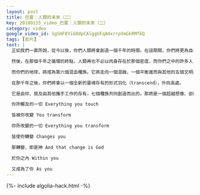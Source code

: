 ```yaml
---
layout: post
title: 巴夏：人類的未來（二）
key: 20180115_video_巴夏：人類的未來（二）
category: video
google_video_id: 1gSHF8YiG0dpCAlggUFqAdxrrpVmGkRMfEQ
tags: [影片]
text: |
  正如我們一直所說，從今以後，你們人類將會創造一個千年的時間。在這期間，你們將更為自己於地球的存在而活，你們將會諳曉和平、擴展和創造力，世界再沒有這麼多的限制，而你們也將成為真正的第四密度存有。在那個千年裡，你們將成為我們所是，你們將逐漸接近一個時間點——那時，你們不再像現在這麼物質化，因為你們的共振和鳳凰頻率（phoenixfrequency）將提升你們至一個純淨、稀薄的狀態——你們稱之為第四密度。那是一個類物質、類靈魂、類能量的狀態，你們將諳熟空間和時間的延展性與剛性，你們將知曉時空不過是你意識之中的概念，你們將能夠像我們一樣自由地在那時空中穿梭，去超越，去橫渡，去轉變一切概念而進入其平行實相，去體驗任何你所願的體驗，去經歷任何你明辨出的重要之事。

  然後，在那個千年之循環的終點，人類再也不必以肉身存在於那個密度，而你們之中的許多人，將成為靈性導師，引導緊隨你們而來的生命，引導你們星球上的新種族，引導那些將至的混血兒童的後代。

  而你們的地球，將成為第六個混血種族。它將走向一個混融，一個平衡進而與其他的五個文明共存。接著，我們的文明、Yahyel文明以及其他未被命名的文明，所有的文明將一起製造一個混融，而那將創造出第七個混血種族。你們亦將以你們現在甚至無法想像的多種多樣的方式來成為它們的祖先之一。

  在那千年之後，你們將會以一個全新的靈魂存有的形式羽化（transcend），升向高處。

  它是由你、我及由其他攜手工作的存有，七個種族共同創造而出的。那將是一個超越想像、卻屬於想像力的時代，而你們就是那新實相的種子。

  你所觸及的一切 Everything you touch

  皆被你改變 You transform

  你所改變的一切 Everything you transform

  皆使你轉變 Changes you

  那轉變，即是神 And that change is God

  於你之內 Within you

  又成為了你 As you
---
```


{%- include algolia-hack.html -%}
